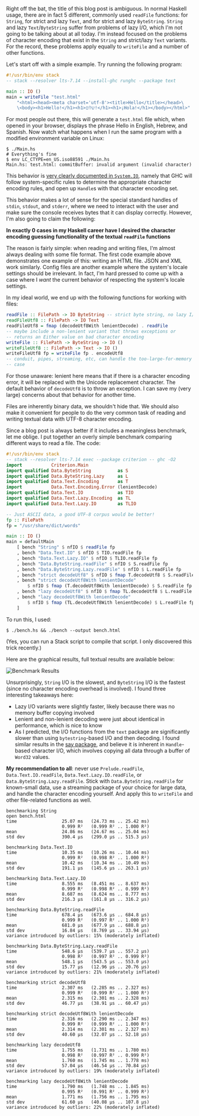 Right off the bat, the title of this blog post is ambiguous. In normal
Haskell usage, there are in fact 5 different, commonly used `readFile`
functions: for `String`, for strict and lazy `Text`, and for strict
and lazy `ByteString`. `String` and lazy `Text`/`ByteString` suffer
from problems of lazy I/O, which I'm not going to be talking about at
all today. I'm instead focused on the problems of character encoding
that exist in the `String` and strict/lazy `Text` variants. For the
record, these problems apply equally to `writeFile` and a number of
other functions.

Let's start off with a simple example. Try running the following
program:

```haskell
#!/usr/bin/env stack
-- stack --resolver lts-7.14 --install-ghc runghc --package text

main :: IO ()
main = writeFile "test.html"
    "<html><head><meta charset='utf-8'><title>Hello</title></head>\
    \<body><h1>Hello!</h1><h1>שלום!</h1><h1>¡Hola!</h1></body></html>"
```

For most people out there, this will generate a `test.html` file
which, when opened in your browser, displays the phrase Hello in
English, Hebrew, and Spanish. Now watch what happens when I run the
same program with a modified environment variable on Linux:

```
$ ./Main.hs
# Everything's fine
$ env LC_CTYPE=en_US.iso88591 ./Main.hs
Main.hs: test.html: commitBuffer: invalid argument (invalid character)
```

This behavior is
[very clearly documented in `System.IO`](https://www.stackage.org/haddock/lts-7.14/base-4.9.0.0/System-IO.html#g:23),
namely that GHC will follow system-specific rules to determine the
appropriate character encoding rules, and open up `Handle`s with that
character encoding set.

This behavior makes a lot of sense for the special standard handles of
`stdin`, `stdout`, and `stderr`, where we need to interact with the
user and make sure the console receives bytes that it can display
correctly. However, I'm also going to claim the following:

__In exactly 0 cases in my Haskell career have I desired the character
encoding guessing functionality of the textual `readFile` functions__

The reason is fairly simple: when reading and writing files, I'm
almost always dealing with some file format. The first code example
above demonstrates one example of this: writing an HTML file. JSON and
XML work similarly. Config files are another example where the
system's locale settings should be irrelevant. In fact, I'm hard
pressed to come up with a case where I _want_ the current behavior of
respecting the system's locale settings.

In my ideal world, we end up with the following functions for working
with files:

```haskell
readFile :: FilePath -> IO ByteString -- strict byte string, no lazy I/O!
readFileUtf8 :: FilePath -> IO Text
readFileUtf8 = fmap (decodeUtf8With lenientDecode) . readFile
-- maybe include a non-lenient variant that throws exceptions or
-- returns an Either value on bad character encoding
writeFile :: FilePath -> ByteString -> IO ()
writeFileUtf8 :: FilePath -> Text -> IO ()
writeFileUtf8 fp = writeFile fp . encodeUtf8
-- conduit, pipes, streaming, etc, can handle the too-large-for-memory
-- case
```

For those unaware: lenient here means that if there is a character
encoding error, it will be replaced with the Unicode replacement
character. The default behavior of `decodeUtf8` is to throw an
exception. I can save my (very large) concerns about that behavior for
another time.

Files are inherently binary data, we shouldn't hide that. We should
also make it convenient for people to do the very common task of
reading and writing textual data with UTF-8 character encoding.

Since a blog post is always better if it includes a meaningless benchmark, let me oblige. I put together an overly simple benchmark comparing different ways to read a file. The code:

```haskell
#!/usr/bin/env stack
-- stack --resolver lts-7.14 exec --package criterion -- ghc -O2
import           Criterion.Main
import qualified Data.ByteString          as S
import qualified Data.ByteString.Lazy     as L
import qualified Data.Text.Encoding       as T
import           Data.Text.Encoding.Error (lenientDecode)
import qualified Data.Text.IO             as TIO
import qualified Data.Text.Lazy.Encoding  as TL
import qualified Data.Text.Lazy.IO        as TLIO

-- Just ASCII data, a good UTF-8 corpus would be better!
fp :: FilePath
fp = "/usr/share/dict/words"

main :: IO ()
main = defaultMain
    [ bench "String" $ nfIO $ readFile fp
    , bench "Data.Text.IO" $ nfIO $ TIO.readFile fp
    , bench "Data.Text.Lazy.IO" $ nfIO $ TLIO.readFile fp
    , bench "Data.ByteString.readFile" $ nfIO $ S.readFile fp
    , bench "Data.ByteString.Lazy.readFile" $ nfIO $ L.readFile fp
    , bench "strict decodeUtf8" $ nfIO $ fmap T.decodeUtf8 $ S.readFile fp
    , bench "strict decodeUtf8With lenientDecode"
        $ nfIO $ fmap (T.decodeUtf8With lenientDecode) $ S.readFile fp
    , bench "lazy decodeUtf8" $ nfIO $ fmap TL.decodeUtf8 $ L.readFile fp
    , bench "lazy decodeUtf8With lenientDecode"
        $ nfIO $ fmap (TL.decodeUtf8With lenientDecode) $ L.readFile fp
    ]
```

To run this, I used:

```
$ ./bench.hs && ./bench --output bench.html
```

(Yes, you can run a Stack script to compile that script. I only
discovered this trick recently.)

Here are the graphical results, full textual results are available
below:

<img src="https://i.sli.mg/FMU0gm.png" alt="Benchmark Results" style="max-width:100%">

Unsurprisingly, `String` I/O is the slowest, and `ByteString` I/O is
the fastest (since no character encoding overhead is involved). I
found three interesting takeaways here:

* Lazy I/O variants were slightly faster, likely because there was no
  memory buffer copying involved
* Lenient and non-lenient decoding were just about identical in
  performance, which is nice to know
* As I predicted, the I/O functions from the `text` package are
  significantly slower than using `bytestring`-based I/O and then
  decoding. I found similar results in the
  [say package](https://github.com/fpco/say#readme), and believe it is
  inherent in `Handle`-based character I/O, which involves copying all
  data through a buffer of `Word32` values.

__My recommendation to all__: never use `Prelude.readFile`,
`Data.Text.IO.readFile`, `Data.Text.Lazy.IO.readFile`, or
`Data.ByteString.Lazy.readFile`. Stick with `Data.ByteString.readFile`
for known-small data, use a streaming package of your choice for large
data, and handle the character encoding yourself. And apply this to
`writeFile` and other file-related functions as well.

```
benchmarking String
open bench.html
time                 25.07 ms   (24.73 ms .. 25.42 ms)
                     0.999 R²   (0.999 R² .. 1.000 R²)
mean                 24.86 ms   (24.67 ms .. 25.04 ms)
std dev              390.4 μs   (299.0 μs .. 515.3 μs)

benchmarking Data.Text.IO
time                 10.35 ms   (10.26 ms .. 10.44 ms)
                     0.999 R²   (0.998 R² .. 1.000 R²)
mean                 10.42 ms   (10.34 ms .. 10.49 ms)
std dev              191.1 μs   (145.6 μs .. 263.1 μs)

benchmarking Data.Text.Lazy.IO
time                 8.555 ms   (8.451 ms .. 8.637 ms)
                     0.999 R²   (0.998 R² .. 0.999 R²)
mean                 8.687 ms   (8.624 ms .. 8.777 ms)
std dev              216.3 μs   (161.8 μs .. 316.2 μs)

benchmarking Data.ByteString.readFile
time                 678.4 μs   (673.6 μs .. 684.8 μs)
                     0.999 R²   (0.997 R² .. 1.000 R²)
mean                 681.0 μs   (677.9 μs .. 688.8 μs)
std dev              16.84 μs   (8.769 μs .. 33.94 μs)
variance introduced by outliers: 15% (moderately inflated)

benchmarking Data.ByteString.Lazy.readFile
time                 548.6 μs   (539.7 μs .. 557.2 μs)
                     0.998 R²   (0.997 R² .. 0.999 R²)
mean                 548.1 μs   (543.5 μs .. 553.0 μs)
std dev              15.77 μs   (12.96 μs .. 20.76 μs)
variance introduced by outliers: 21% (moderately inflated)

benchmarking strict decodeUtf8
time                 2.307 ms   (2.285 ms .. 2.327 ms)
                     0.999 R²   (0.999 R² .. 1.000 R²)
mean                 2.315 ms   (2.301 ms .. 2.328 ms)
std dev              46.77 μs   (38.91 μs .. 60.47 μs)

benchmarking strict decodeUtf8With lenientDecode
time                 2.316 ms   (2.290 ms .. 2.347 ms)
                     0.999 R²   (0.999 R² .. 1.000 R²)
mean                 2.314 ms   (2.301 ms .. 2.327 ms)
std dev              40.60 μs   (32.07 μs .. 52.18 μs)

benchmarking lazy decodeUtf8
time                 1.755 ms   (1.731 ms .. 1.780 ms)
                     0.998 R²   (0.997 R² .. 0.999 R²)
mean                 1.760 ms   (1.745 ms .. 1.778 ms)
std dev              57.04 μs   (46.54 μs .. 70.84 μs)
variance introduced by outliers: 19% (moderately inflated)

benchmarking lazy decodeUtf8With lenientDecode
time                 1.790 ms   (1.748 ms .. 1.845 ms)
                     0.995 R²   (0.991 R² .. 0.999 R²)
mean                 1.771 ms   (1.756 ms .. 1.795 ms)
std dev              61.60 μs   (40.08 μs .. 107.8 μs)
variance introduced by outliers: 22% (moderately inflated)
```
